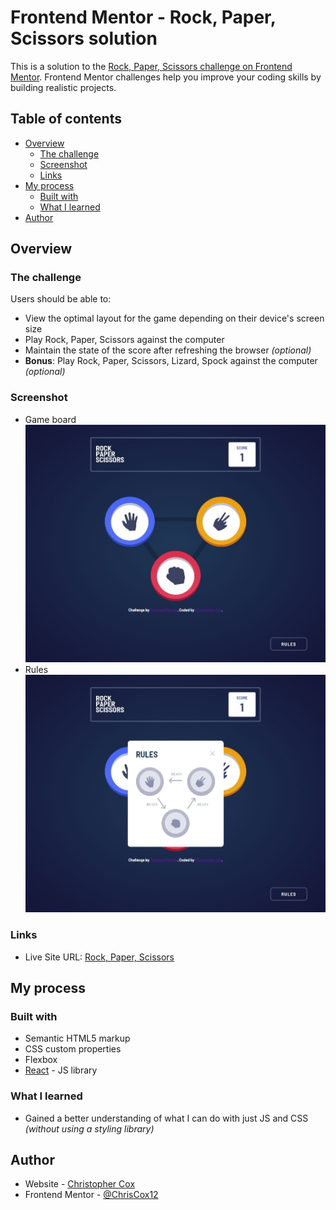 # Frontend Mentor - Rock, Paper, Scissors solution

This is a solution to the [Rock, Paper, Scissors challenge on Frontend Mentor](https://www.frontendmentor.io/challenges/rock-paper-scissors-game-pTgwgvgH). Frontend Mentor challenges help you improve your coding skills by building realistic projects. 


## Table of contents

- [Overview](#overview)
  - [The challenge](#the-challenge)
  - [Screenshot](#screenshot)
  - [Links](#links)
- [My process](#my-process)
  - [Built with](#built-with)
  - [What I learned](#what-i-learned)
- [Author](#author)


## Overview

### The challenge

Users should be able to:

- View the optimal layout for the game depending on their device's screen size
- Play Rock, Paper, Scissors against the computer
- Maintain the state of the score after refreshing the browser _(optional)_
- **Bonus**: Play Rock, Paper, Scissors, Lizard, Spock against the computer _(optional)_


### Screenshot

- Game board
![Game board](./screenshots/gameboard.jpeg)
- Rules
![Rules](./screenshots/rules.jpeg)


### Links

- Live Site URL: [Rock, Paper, Scissors](https://your-live-site-url.com)


## My process

### Built with

- Semantic HTML5 markup
- CSS custom properties
- Flexbox
- [React](https://reactjs.org/) - JS library


### What I learned

- Gained a better understanding of what I can do with just JS and CSS _(without using a styling library)_


## Author

- Website - [Christopher Cox](https://chriscox12.github.io/)
- Frontend Mentor - [@ChrisCox12](https://www.frontendmentor.io/profile/ChrisCox12)

